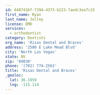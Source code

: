 ```yaml
---
id: 6487416f-7394-4373-b223-7aedc3ea7c15
first_name: Ryan
last_name: Jolley
license: DMD
services:
  - orthodontist
category: Dentists
org_name: 'Risas Dental and Braces'
address: '2500 E Lake Mead Blvd'
city: 'North Las Vegas'
state: NV
zip: '89030'
phone: '(702) 774-2563'
title: 'Risas Dental and Braces'
_geoloc:
  lat: 36.1959
  lng: -115.114
---
```

